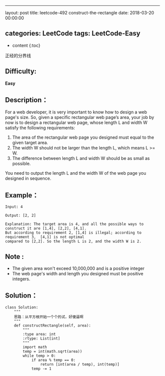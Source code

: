 
---
layout: post
title:  leetcode-492 construct-the-rectangle
date:   2018-03-20 00:00:00

categories: LeetCode
tags: LeetCode-Easy
---

* content
{:toc}

正经的分界线





## Difficulty:

**Easy**

## Description：

For a web developer, it is very important to know how to design a web page's size. 
So, given a specific rectangular web page’s area, your job by now is to design a 
rectangular web page, whose length L and width W satisfy the following requirements:

1. The area of the rectangular web page you designed must equal to the given target area.
2. The width W should not be larger than the length L, which means L >= W.
3. The difference between length L and width W should be as small as possible.

You need to output the length L and the width W of the web page you designed in sequence.

## Example：

```
Input: 4

Output: [2, 2]

Explanation: The target area is 4, and all the possible ways to construct it are [1,4], [2,2], [4,1]. 
But according to requirement 2, [1,4] is illegal; according to requirement 3,  [4,1] is not optimal 
compared to [2,2]. So the length L is 2, and the width W is 2.
```

## Note :

- The given area won't exceed 10,000,000 and is a positive integer
- The web page's width and length you designed must be positive integers.

## Solution：

```
class Solution:
    """
    思路：从平方根开始一个个的试，好傻逼啊
    """
    def constructRectangle(self, area):
        """
        :type area: int
        :rtype: List[int]
        """
        import math
        temp = int(math.sqrt(area))
        while temp > 0:
            if area % temp == 0:
                return [int(area / temp), int(temp)]
            temp -= 1
```